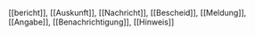 [[bericht]], [[Auskunft]], [[Nachricht]], [[Bescheid]], [[Meldung]], [[Angabe]], [[Benachrichtigung]], [[Hinweis]]